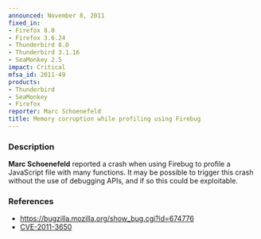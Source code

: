 ```yaml
---
announced: November 8, 2011
fixed_in:
- Firefox 8.0
- Firefox 3.6.24
- Thunderbird 8.0
- Thunderbird 3.1.16
- SeaMonkey 2.5
impact: Critical
mfsa_id: 2011-49
products:
- Thunderbird
- SeaMonkey
- Firefox
reporter: Marc Schoenefeld
title: Memory corruption while profiling using Firebug
---
```


<h3>Description</h3>

<p><strong>Marc Schoenefeld</strong> reported a crash when using Firebug
to profile a JavaScript file with many functions. It may be possible
to trigger this crash without the use of debugging APIs, and if so
this could be exploitable.</p>

<h3>References</h3>

<ul>
  <li><a href="https://bugzilla.mozilla.org/show_bug.cgi?id=674776">
  https://bugzilla.mozilla.org/show_bug.cgi?id=674776</a></li>
  <li><a href="http://cve.mitre.org/cgi-bin/cvename.cgi?name=CVE-2011-3650" class="ex-ref">CVE-2011-3650</a></li>
</ul>




